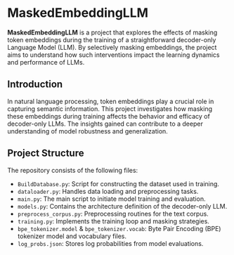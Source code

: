 # MaskedEmbeddingLLM

**MaskedEmbeddingLLM** is a project that explores the effects of masking token embeddings during the training of a straightforward decoder-only Language Model (LLM). By selectively masking embeddings, the project aims to understand how such interventions impact the learning dynamics and performance of LLMs.

## Introduction

In natural language processing, token embeddings play a crucial role in capturing semantic information. This project investigates how masking these embeddings during training affects the behavior and efficacy of decoder-only LLMs. The insights gained can contribute to a deeper understanding of model robustness and generalization.

## Project Structure

The repository consists of the following files:

- `BuildDatabase.py`: Script for constructing the dataset used in training.
- `dataloader.py`: Handles data loading and preprocessing tasks.
- `main.py`: The main script to initiate model training and evaluation.
- `models.py`: Contains the architecture definition of the decoder-only LLM.
- `preprocess_corpus.py`: Preprocessing routines for the text corpus.
- `training.py`: Implements the training loop and masking strategies.
- `bpe_tokenizer.model` & `bpe_tokenizer.vocab`: Byte Pair Encoding (BPE) tokenizer model and vocabulary files.
- `log_probs.json`: Stores log probabilities from model evaluations.
